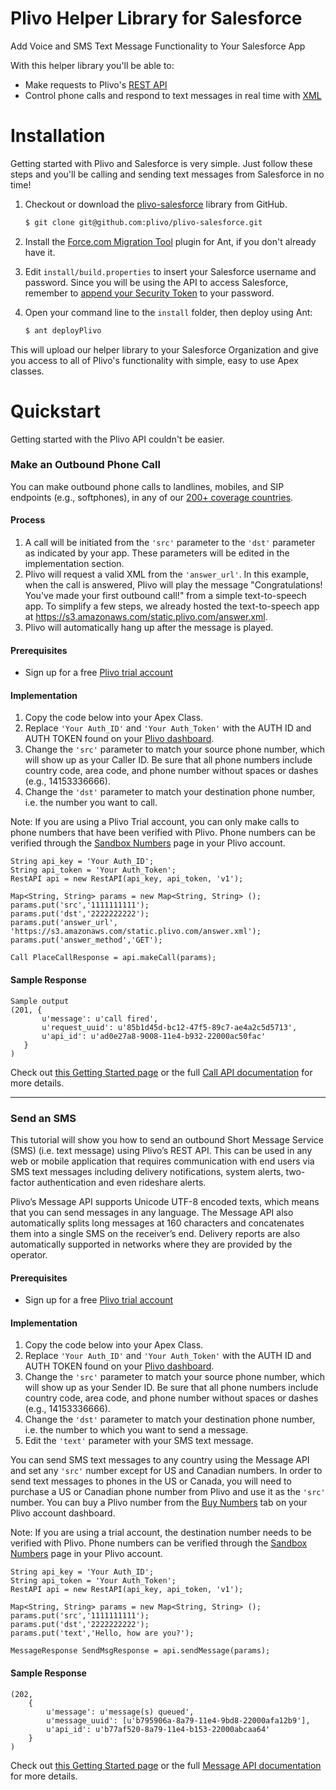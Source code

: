 # Plivo Helper Library for Salesforce

Add Voice and SMS Text Message Functionality to Your Salesforce App

With this helper library you'll be able to:

* Make requests to Plivo's [REST API](http://www.plivo.com/docs/api)
* Control phone calls and respond to text messages in real time with [XML](http://www.plivo.com/docs/api/xml)

Installation
============
Getting started with Plivo and Salesforce is very simple. Just follow these steps and you'll be calling and sending text messages from Salesforce in no time!

1. Checkout or download the [plivo-salesforce](https://github.com/plivo/plivo-salesforce) library from GitHub.

    ```bash
    $ git clone git@github.com:plivo/plivo-salesforce.git
    ```


1. Install the [Force.com Migration Tool](http://www.salesforce.com/us/developer/docs/daas/Content/forcemigrationtool_install.htm) plugin for Ant, if you don't already have it.

1. Edit `install/build.properties` to insert your Salesforce username and password.  Since you will be using the API to access Salesforce, remember to [append your Security Token](http://www.salesforce.com/us/developer/docs/api/Content/sforce_api_concepts_security.htm#topic-title_login_token) to your password.

1. Open your command line to the `install` folder, then deploy using Ant:

    ```bash
    $ ant deployPlivo
    ```

This will upload our helper library to your Salesforce Organization and give you access to all of Plivo's functionality with simple, easy to use Apex classes.

Quickstart
==========

Getting started with the Plivo API couldn't be easier. 

### Make an Outbound Phone Call

You can make outbound phone calls to landlines, mobiles, and SIP endpoints (e.g., softphones), in any of our [200+ coverage countries](https://www.plivo.com/international-coverage).

#### Process
1. A call will be initiated from the `'src'` parameter to the `'dst'` parameter as indicated by your app. These parameters will be edited in the implementation section.
2. Plivo will request a valid XML from the `'answer_url'`. In this example, when the call is answered, Plivo will play the message "Congratulations! You've made your first outbound call!" from a simple text-to-speech app. To simplify a few steps, we already hosted the text-to-speech app at https://s3.amazonaws.com/static.plivo.com/answer.xml.
3. Plivo will automatically hang up after the message is played.

#### Prerequisites
- Sign up for a free [Plivo trial account](https://manage.plivo.com/accounts/register/)

#### Implementation
1. Copy the code below into your Apex Class.
2. Replace `'Your Auth_ID'` and `'Your Auth_Token'` with the AUTH ID and AUTH TOKEN found on your [Plivo dashboard](https://manage.plivo.com/dashboard/).
3. Change the `'src'` parameter to match your source phone number, which will show up as your Caller ID.  Be sure that all phone numbers include country code, area code, and phone number without spaces or dashes (e.g., 14153336666).
4. Change the `'dst'` parameter to match your destination phone number, i.e. the number you want to call.

Note: If you are using a Plivo Trial account, you can only make calls to phone numbers that have been verified with Plivo. Phone numbers can be verified through the [Sandbox Numbers](https://manage.plivo.com/sandbox-numbers/) page in your Plivo account.


```apex
String api_key = 'Your Auth_ID';
String api_token = 'Your Auth_Token';
RestAPI api = new RestAPI(api_key, api_token, 'v1');

Map<String, String> params = new Map<String, String> ();
params.put('src','1111111111');
params.put('dst','2222222222');
params.put('answer_url', 'https://s3.amazonaws.com/static.plivo.com/answer.xml');
params.put('answer_method','GET');

Call PlaceCallResponse = api.makeCall(params);
```

#### Sample Response

```
Sample output
(201, {
       u'message': u'call fired',
       u'request_uuid': u'85b1d45d-bc12-47f5-89c7-ae4a2c5d5713',
       u'api_id': u'ad0e27a8-9008-11e4-b932-22000ac50fac'
   }
)
```
Check out [this Getting Started page](https://www.plivo.com/docs/getting-started/making-outbound-calls/) or the full [Call API documentation](https://www.plivo.com/docs/api/call/) for more details.

- - -

### Send an SMS

This tutorial will show you how to send an outbound Short Message Service (SMS) (i.e. text message) using Plivo’s REST API. This can be used in any web or mobile application that requires communication with end users via SMS text messages including delivery notifications, system alerts, two-factor authentication and even rideshare alerts.

Plivo’s Message API supports Unicode UTF-8 encoded texts, which means that you can send messages in any language. The Message API also automatically splits long messages at 160 characters and concatenates them into a single SMS on the receiver’s end. Delivery reports are also automatically supported in networks where they are provided by the operator.

#### Prerequisites
- Sign up for a free [Plivo trial account](https://manage.plivo.com/accounts/register/)

#### Implementation
1. Copy the code below into your Apex Class.
2. Replace `'Your Auth_ID'` and `'Your Auth_Token'` with the AUTH ID and AUTH TOKEN found on your [Plivo dashboard](https://manage.plivo.com/dashboard/).
3. Change the `'src'` parameter to match your source phone number, which will show up as your Sender ID.  Be sure that all phone numbers include country code, area code, and phone number without spaces or dashes (e.g., 14153336666).
4. Change the `'dst'` parameter to match your destination phone number, i.e. the number to which you want to send a message.
5. Edit the `'text'` parameter with your SMS text message.

You can send SMS text messages to any country using the Message API and set any `'src'` number except for US and Canadian numbers. In order to send text messages to phones in the US or Canada, you will need to purchase a US or Canadian phone number from Plivo and use it as the `'src'` number. You can buy a Plivo number from the [Buy Numbers](https://manage.plivo.com/number/search/) tab on your Plivo account dashboard.

Note: If you are using a trial account, the destination number needs to be verified with Plivo.  Phone numbers can be verified through the [Sandbox Numbers](https://manage.plivo.com/sandbox-numbers/) page in your Plivo account.
```apex
String api_key = 'Your Auth_ID';
String api_token = 'Your Auth_Token';
RestAPI api = new RestAPI(api_key, api_token, 'v1');

Map<String, String> params = new Map<String, String> ();
params.put('src','1111111111');
params.put('dst','2222222222');
params.put('text','Hello, how are you?');

MessageResponse SendMsgResponse = api.sendMessage(params);
```
#### Sample Response
```
(202,
    {
        u'message': u'message(s) queued',
        u'message_uuid': [u'b795906a-8a79-11e4-9bd8-22000afa12b9'],
        u'api_id': u'b77af520-8a79-11e4-b153-22000abcaa64'
    }
)
```
Check out [this Getting Started page](https://www.plivo.com/docs/getting-started/send-a-single-sms/) or the full [Message API documentation](https://www.plivo.com/docs/api/message/) for more details.
